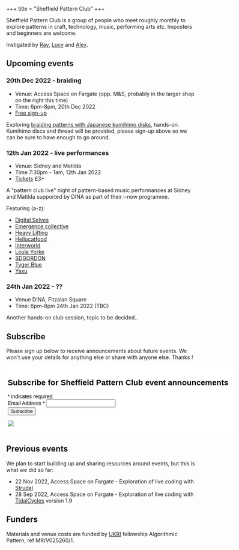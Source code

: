 +++
title = "Sheffield Pattern Club"
+++

Sheffield Pattern Club is a group of people who meet roughly monthly
to explore patterns in craft, technology, music, performing arts
etc. Imposters and beginners are welcome.

Instigated by [Ray](https://eye-measure.neocities.org/), [Lucy](https://heavy-lifting.org/) and [Alex](https://slab.org/). 

## Upcoming events

### 20th Dec 2022 - braiding

* Venue: Access Space on Fargate (opp. M&S, probably in the larger shop on the right this time)
* Time: 6pm-8pm, 20th Dec 2022
* [Free sign-up](https://forms.gle/6s66p6Y1sUWxZdYo7)

Exploring [braiding patterns with Japanese kumihimo
disks](https://www.youtube.com/watch?v=d_GreYUHW8w), hands-on. Kumihimo discs and thread will be provided, please sign-up above so we can be sure to have enough to go around.

### 12th Jan 2022 - live performances

* Venue: Sidney and Matilda
* Time 7:30pm - 1am, 12th Jan 2022
* [Tickets](https://www.dinavenue.com/event-details/i-now-pattern-club-live) £3+

A "pattern club live" night of pattern-based music performances at
Sidney and Matilda supported by DINA as part of their i-now programme.

Featuring (a-z):

* [Digital Selves](https://lwlsn.github.io/digitalselves-web/)
* [Emergence collective](https://linktr.ee/emergencecollective)
* [Heavy Lifting](https://heavy-lifting.org/)
* [Hellocatfood](https://www.hellocatfood.com/)
* [Interworld](https://www.instagram.com/interworldmedia/)
* [Loula Yorke](https://loulayorke.com/)
* [SDGORDON](https://www.instagram.com/p/Cl3O8_5D6es/)
* [Tyger Blue](https://www.instagram.com/tygerblue_/)
* [Yaxu](https://yaxu.org)

### 24th Jan 2022 - ??

* Venue DINA, Fitzalan Square
* Time: 6pm-8pm 24th Jan 2022 (TBC)

Another hands-on club session, topic to be decided..

## Subscribe

Please sign up below to receive announcements about future events. We won't use your details for anything else or share with anyone else. Thanks !

<!-- Begin Mailchimp Signup Form -->
<link href="//cdn-images.mailchimp.com/embedcode/classic-071822.css" rel="stylesheet" type="text/css">
<style type="text/css">
	#mc_embed_signup{background:#fff; clear:left; font:14px Helvetica,Arial,sans-serif; color: #000; padding: 0.25em; width:600px;}
	/* Add your own Mailchimp form style overrides in your site stylesheet or in this style block.
	   We recommend moving this block and the preceding CSS link to the HEAD of your HTML file. */
</style>
<div id="mc_embed_signup">
    <form action="https://patternclub.us21.list-manage.com/subscribe/post?u=9926f06080b6dd7551eebd96d&amp;id=676c426e3f&amp;f_id=00d4c0e1f0" method="post" id="mc-embedded-subscribe-form" name="mc-embedded-subscribe-form" class="validate" target="_blank" novalidate>
        <div id="mc_embed_signup_scroll">
        <h2>Subscribe for Sheffield Pattern Club event announcements</h2>
        <div class="indicates-required"><span class="asterisk">*</span> indicates required</div>
<div class="mc-field-group">
	<label for="mce-EMAIL">Email Address  <span class="asterisk">*</span>
</label>
	<input type="email" value="" name="EMAIL" class="required email" id="mce-EMAIL" required>
	<span id="mce-EMAIL-HELPERTEXT" class="helper_text"></span>
</div>
	<div id="mce-responses" class="clear foot">
		<div class="response" id="mce-error-response" style="display:none"></div>
		<div class="response" id="mce-success-response" style="display:none"></div>
	</div>    <!-- real people should not fill this in and expect good things - do not remove this or risk form bot signups-->
    <div style="position: absolute; left: -5000px;" aria-hidden="true"><input type="text" name="b_9926f06080b6dd7551eebd96d_676c426e3f" tabindex="-1" value=""></div>
        <div class="optionalParent">
            <div class="clear foot">
                <input type="submit" value="Subscribe" name="subscribe" id="mc-embedded-subscribe" class="button">
                <p class="brandingLogo"><a href="http://eepurl.com/ifotif" title="Mailchimp - email marketing made easy and fun"><img src="https://eep.io/mc-cdn-images/template_images/branding_logo_text_dark_dtp.svg"></a></p>
            </div>
        </div>
    </div>
</form>
</div>
<script type='text/javascript' src='//s3.amazonaws.com/downloads.mailchimp.com/js/mc-validate.js'></script><script type='text/javascript'>(function($) {window.fnames = new Array(); window.ftypes = new Array();fnames[0]='EMAIL';ftypes[0]='email';fnames[1]='FNAME';ftypes[1]='text';fnames[2]='LNAME';ftypes[2]='text';fnames[3]='ADDRESS';ftypes[3]='address';fnames[4]='PHONE';ftypes[4]='phone';fnames[5]='BIRTHDAY';ftypes[5]='birthday';}(jQuery));var $mcj = jQuery.noConflict(true);</script>
<!--End mc_embed_signup-->

## Previous events

We plan to start building up and sharing resources around events, but this is what we did so far:

* 22 Nov 2022, Access Space on Fargate - Exploration of live coding with [Strudel](https://strudel.tidalcycles.org/)
* 28 Sep 2022, Access Space on Fargate - Exploration of live coding with [TidalCycles](https://tidalcycles.org/) version 1.9

## Funders

Materials and venue costs are funded by [UKRI](https://www.ukri.org/)
fellowship Algorithmic Pattern, ref MR/V025260/1.
